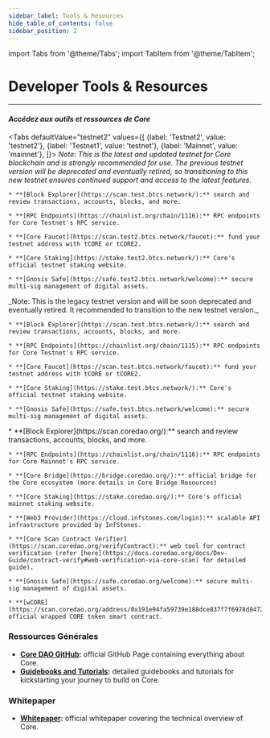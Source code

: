 ```yaml
---
sidebar_label: Tools & Resources
hide_table_of_contents: false
sidebar_position: 2
---
```


import Tabs from '@theme/Tabs';
import TabItem from '@theme/TabItem';

# Developer Tools & Resources

---

#### _Accédez aux outils et ressources de Core_

<Tabs
defaultValue="testnet2"
values={[
{label: 'Testnet2', value: 'testnet2'},
{label: 'Testnet1', value: 'testnet'},
{label: 'Mainnet', value: 'mainnet'},
]}> <TabItem value="testnet2">
_Note: This is the latest and updated testnet for Core blockchain and is strongly recommended for use. The previous testnet version will be deprecated and eventually retired, so transitioning to this new testnet ensures continued support and access to the latest features._

```
* **[Block Explorer](https://scan.test.btcs.network/):** search and review transactions, accounts, blocks, and more.

* **[RPC Endpoints](https://chainlist.org/chain/1116):** RPC endpoints for Core Testnet's RPC service.

* **[Core Faucet](https://scan.test2.btcs.network/faucet):** fund your testnet address with tCORE or tCORE2.

* **[Core Staking](https://stake.test2.btcs.network/):** Core's official testnet staking website.

* **[Gnosis Safe](https://safe.test2.btcs.network/welcome):** secure multi-sig management of digital assets.
```

  </TabItem>
  <TabItem value="testnet1">
  _Note: This is the legacy testnet version and will be soon deprecated and eventually retired. It recommended to transition to the new testnet version._

```
* **[Block Explorer](https://scan.test.btcs.network/):** search and review transactions, accounts, blocks, and more.

* **[RPC Endpoints](https://chainlist.org/chain/1115):** RPC endpoints for Core Testnet's RPC service.

* **[Core Faucet](https://scan.test.btcs.network/faucet):** fund your testnet address with tCORE or tCORE2.

* **[Core Staking](https://stake.test.btcs.network/):** Core's official testnet staking website.

* **[Gnosis Safe](https://safe.test.btcs.network/welcome):** secure multi-sig management of digital assets.
```

  </TabItem>
  <TabItem value="mainnet">
    * **[Block Explorer](https://scan.coredao.org/):** search and review transactions, accounts, blocks, and more.

```
* **[RPC Endpoints](https://chainlist.org/chain/1116):** RPC endpoints for Core Mainnet's RPC service.

* **[Core Bridge](https://bridge.coredao.org/):** official bridge for the Core ecosystem (more details in Core Bridge Resources)

* **[Core Staking](https://stake.coredao.org/):** Core's official mainnet staking website.

* **[Web3 Provider](https://cloud.infstones.com/login):** scalable API infrastructure provided by InfStones.

* **[Core Scan Contract Verifier](https://scan.coredao.org/verifyContract):** web tool for contract verification (refer [here](https://docs.coredao.org/docs/Dev-Guide/contract-verify#web-verification-via-core-scan) for detailed guide).

* **[Gnosis Safe](https://safe.coredao.org/welcome):** secure multi-sig management of digital assets.

* **[wCORE](https://scan.coredao.org/address/0x191e94fa59739e188dce837f7f6978d84727ad01):** official wrapped CORE token smart contract.
```

  </TabItem>
</Tabs>

### Ressources Générales

- **[Core DAO GitHub](https://github.com/coredao-org):** official GitHub Page containing everything about Core.
- **[Guidebooks and Tutorials](https://github.com/coredao-org/dapp-tutorial):** detailed guidebooks and tutorials for kickstarting your journey to build on Core.

### Whitepaper

- **[Whitepaper](https://whitepaper.coredao.org/):** official whitepaper covering the technical overview of Core.
